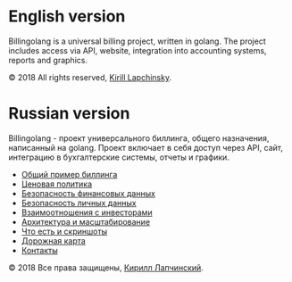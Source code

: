 # English version

Billingolang is a universal billing project, written in golang. The project includes access via API, website, integration into accounting systems, reports and graphics.

© 2018 All rights reserved, [Kirill Lapchinsky](https://github.com/rumatakira). 

# Russian version

Billingolang - проект универсального биллинга, общего назначения, написанный на golang. Проект включает в себя доступ через API, сайт, интеграцию в бухгалтерские системы, отчеты и графики.

* [Общий пример биллинга](docs/rus/billing-common-example.md)
* [Ценовая политика](docs/rus/pricing.md)
* [Безопасность финансовых данных](docs/rus/financial-security.md)
* [Безопасность личных данных](docs/rus/personal-security.md)
* [Взаимоотношения с инвесторами](docs/rus/investors.md)
* [Архитектура и масштабирование](docs/rus/architecture.md)
* [Что есть и скриншоты](docs/rus/current-state.md)
* [Дорожная карта](docs/rus/roadmap.md)
* [Контакты](docs/rus/contacts.md)

© 2018 Все права защищены, [Кирилл Лапчинский](https://github.com/rumatakira). 